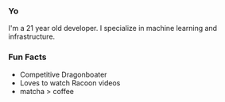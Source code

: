 ### Yo
I'm a 21 year old developer. I specialize in machine learning and infrastructure.

### Fun Facts
- Competitive Dragonboater
- Loves to watch Racoon videos
- matcha > coffee

